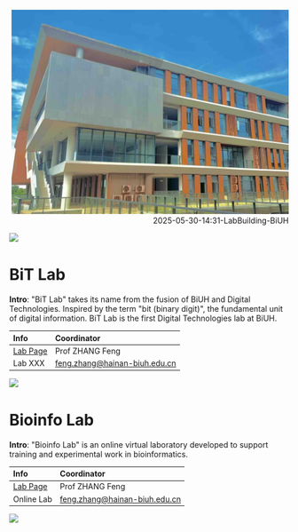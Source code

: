 
<p align="right">
  <img src="/img/20250530_biuh_lab_small.jpeg" width="500">
  <br>
  2025-05-30-14:31-LabBuilding-BiUH
</p>

<img src="https://fzhang.bioinfo-lab.com/img/white.png" height="50">

# BiT Lab

<b>Intro</b>: "BiT Lab" takes its name from the fusion of BiUH and Digital Technologies. 
Inspired by the term "bit (binary digit)", the fundamental unit of digital information.
BiT Lab is the first Digital Technologies lab at BiUH.

| Info | Coordinator |
|:---------|:---------|
| [Lab Page](/BiT_Lab) | Prof ZHANG Feng |
| Lab XXX | feng.zhang@hainan-biuh.edu.cn |

<img src="https://fzhang.bioinfo-lab.com/img/white.png" height="50">

# Bioinfo Lab

<b>Intro</b>: "Bioinfo Lab" is an online virtual laboratory developed to support training and experimental work in bioinformatics.

| Info | Coordinator |
|:---------|:---------|
| [Lab Page](https://www.bioinfo-lab.com/) | Prof ZHANG Feng |
| Online Lab | feng.zhang@hainan-biuh.edu.cn |





<img src="https://fzhang.bioinfo-lab.com/img/white.png" height="200">
